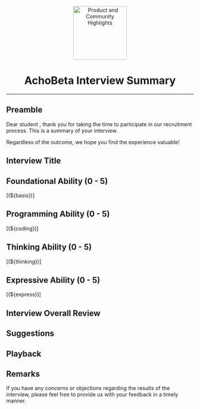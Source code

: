
[//]: # (
    1. markdown 支持 html 标签，markdown 渲染器不支持也无所谓，反正都要转成 html
    2. 部分 markdown 渲染器支持 html 标签里写 markdown 代码（例如 IDEA 的），但是在转化为 html 的时候。html 标签中的 markdown 代码并不会被识别到
    3. 图片 src 如果是相对路径的形式，在邮件里是看不到的，因为我们发邮件提供的是 html 代码，但邮件厂商或多或少都限制在渲染的时候请求资源的总大小
)
<div style="text-align: center;">
    <img src="https://www.freeimg.cn/i/2024/08/13/66bb1f6b81c84.png" width="144px" height="144px" alt="Product and Community Highlights"/>
    <br/>
    <h1>AchoBeta Interview Summary</h1>
</div>

---

## **Preamble**

Dear student <strong th:text="${studentId}"></strong>, thank you for taking the time to participate in our recruitment process. This is a summary of your interview.

Regardless of the outcome, we hope you find the experience valuable!

## **Interview Title**

<span th:text="${title}"></span>

## **Foundational Ability (0 - 5)**

[//]: # (纯文本插入)
[(${basis})]

## **Programming Ability (0 - 5)**

[(${coding})]

## **Thinking Ability (0 - 5)**

[(${thinking})]

## **Expressive Ability (0 - 5)**

[(${express})]

## **Interview Overall Review**

[//]: # (使用注入标签的方式进行语法屏蔽)
<span th:text="${evaluate}"></span>

## **Suggestions**

<span th:text="${suggest}"></span>

## **Playback**

<span th:text="${playback}"></span>

## **Remarks**

If you have any concerns or objections regarding the results of the interview, please feel free to provide us with your feedback in a timely manner.
